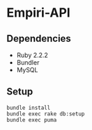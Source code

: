 Empiri-API
===========

Dependencies
------------
- Ruby 2.2.2
- Bundler
- MySQL

Setup
------------
    bundle install
    bundle exec rake db:setup
    bundle exec puma
